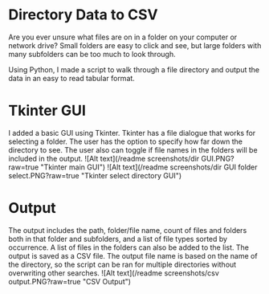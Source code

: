 # Directory Data to CSV
Are you ever unsure what files are on in a folder on your computer or network drive? Small folders are easy to click and see, but large folders with many subfolders can be too much to look through.

Using Python, I made a script to walk through a file directory and output the data in an easy to read tabular format.
# Tkinter GUI
I added a basic GUI using Tkinter. Tkinter has a file dialogue that works for selecting a folder. The user has the option to specify how far down the directory to see. The user also can toggle if file names in the folders will be included in the output.
![Alt text](/readme screenshots/dir GUI.PNG?raw=true "Tkinter main GUI")
![Alt text](/readme screenshots/dir GUI folder select.PNG?raw=true "Tkinter select directory GUI")
# Output
The output includes the path, folder/file name, count of files and folders both in that folder and subfolders, and a list of file types sorted by occurrence. A list of files in the folders can also be added to the list. The output is saved as a CSV file. The output file name is based on the name of the directory, so the script can be ran for multiple directories without overwriting other searches. 
![Alt text](/readme screenshots/csv output.PNG?raw=true "CSV Output")
